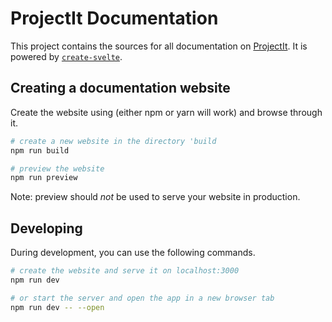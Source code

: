 # ProjectIt Documentation

This project contains the sources for all documentation on [ProjectIt](https://github.com/projectit-org/ProjectIt). It is powered by [`create-svelte`](https://github.com/sveltejs/kit/tree/master/packages/create-svelte).

## Creating a documentation website

Create the website using (either npm or yarn will work) and browse through it.

```bash
# create a new website in the directory 'build
npm run build

# preview the website
npm run preview
```
 Note: preview should _not_ be used to serve your website in production.
## Developing

During development, you can use the following commands.
```bash
# create the website and serve it on localhost:3000
npm run dev

# or start the server and open the app in a new browser tab
npm run dev -- --open
```
